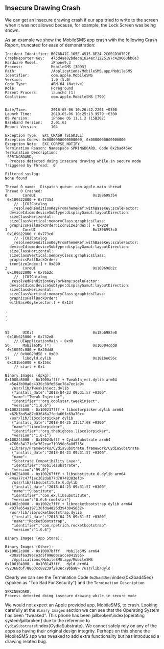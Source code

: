 ## Insecure Drawing Crash

We can get an insecure drawing crash if our app tried to write to the screen when it was not allowed because, for example, the Lock Screen was being shown.

As an example we show the MobileSMS app crash with the following Crash Report, truncated for ease of demonstration:

```
Incident Identifier: B076D47C-165E-4515-8E24-2C00CD307E2E
CrashReporter Key:   475d4ae82bdeca1824ec71225197c429060bb0e3
Hardware Model:      iPhone9,3
Process:             MobileSMS [3093]
Path:                /Applications/MobileSMS.app/MobileSMS
Identifier:          com.apple.MobileSMS
Version:             1.0 (5.0)
Code Type:           ARM-64 (Native)
Role:                Foreground
Parent Process:      launchd [1]
Coalition:           com.apple.MobileSMS [799]


Date/Time:           2018-05-06 10:26:42.2201 +0300
Launch Time:         2018-05-06 10:25:13.9579 +0300
OS Version:          iPhone OS 11.1.2 (15B202)
Baseband Version:    2.01.03
Report Version:      104

Exception Type:  EXC_CRASH (SIGKILL)
Exception Codes: 0x0000000000000000, 0x0000000000000000
Exception Note:  EXC_CORPSE_NOTIFY
Termination Reason: Namespace SPRINGBOARD, Code 0x2bad45ec
Termination Description:
 SPRINGBOARD,
  Process detected doing insecure drawing while in secure mode
Triggered by Thread:  0

Filtered syslog:
None found

Thread 0 name:  Dispatch queue: com.apple.main-thread
Thread 0 Crashed:
0       CoreUI                        	0x189699354
 0x189622000 + 0x77354
	// -[CUICatalog
   _resolvedRenditionKeyFromThemeRef:withBaseKey:scaleFactor:
  deviceIdiom:deviceSubtype:displayGamut:layoutDirection:
  sizeClassHorizontal:
  sizeClassVertical:memoryClass:graphicsClass:
  graphicsFallBackOrder:iconSizeIndex:] + 0x824
1       CoreUI                        	0x1896993c0
 0x189622000 + 0x773c0
	// -[CUICatalog
   _resolvedRenditionKeyFromThemeRef:withBaseKey:scaleFactor:
  deviceIdiom:deviceSubtype:displayGamut:layoutDirection:
  sizeClassHorizontal:
  sizeClassVertical:memoryClass:graphicsClass:
  graphicsFallBackOrder:
  iconSizeIndex:] + 0x890
2       CoreUI                        	0x189698b2c
 0x189622000 + 0x76b2c
	// -[CUICatalog
  _resolvedRenditionKeyForName:scaleFactor:
  deviceIdiom:deviceSubtype:displayGamut:layoutDirection:
  sizeClassHorizontal:
  sizeClassVertical:memoryClass:graphicsClass:
  graphicsFallBackOrder:
  withBaseKeySelector:] + 0x134

.
.
.


55      UIKit                         	0x18b6982e8
 0x18b625000 + 0x732e8
	// UIApplicationMain + 0xd0
56      MobileSMS (*)                 	0x10004cdd8
 0x10002c000 + 0x20dd8
	// 0x00020d58 + 0x80
57      libdyld.dylib                 	0x181be656c
 0x181be5000 + 0x156c
	// start + 0x4

Binary Images (dpkg):
0x1000a8000 - 0x1000affff + TweakInject.dylib arm64
  <5e43b90a0c4336c38fe56ac76a7ec1d9>
   /usr/lib/TweakInject.dylib
   {"install_date":"2018-04-23 09:31:57 +0300",
   "name":"Tweak Injector",
   "identifier":"org.coolstar.tweakinject",
   "version":"1.0.6"}
0x100224000 - 0x100237fff + libcolorpicker.dylib arm64
  <62b3bd5a87e03646a7feda66fc69a70c>
  /usr/lib/libcolorpicker.dylib
   {"install_date":"2018-04-25 23:17:08 +0300",
   "name":"libcolorpicker",
   "identifier":"org.thebigboss.libcolorpicker",
   "version":"1.6-1"}
0x100244000 - 0x10024bfff + CydiaSubstrate arm64
  <766a34171a3c362cae719390c6a8d715>
  /Library/Frameworks/CydiaSubstrate.framework/CydiaSubstrate
   {"install_date":"2018-04-23 09:31:57 +0300",
   "name":
   "Substrate Compatibility Layer",
   "identifier":"mobilesubstrate",
   "version":"99.0"}
0x100254000 - 0x100267fff + libsubstitute.0.dylib arm64
  <4aa77c47f1ec362dab77d70748383ef3>
   /usr/lib/libsubstitute.0.dylib
   {"install_date":"2018-04-23 09:31:57 +0300",
   "name":"Substitute",
   "identifier":"com.ex.libsubstitute",
   "version":"0.0.6-coolstar"}
0x1002c0000 - 0x1002c7fff + librocketbootstrap.dylib arm64
  <937a654a197136fda4826d3943045632>
  /usr/lib/librocketbootstrap.dylib
   {"install_date":"2018-04-23 09:31:57 +0300",
   "name":"RocketBootstrap",
   "identifier":"com.rpetrich.rocketbootstrap",
   "version":"1.0.6"}

Binary Images (App Store):

Binary Images (Other):
0x10002c000 - 0x10007bfff   MobileSMS arm64
  <38a8f6a396ce3d5f99600cacce041555>
   /Applications/MobileSMS.app/MobileSMS
0x100104000 - 0x100143fff   dyld arm64  
<92368d6f78863cc88239f2e3ec79bba8> /usr/lib/dyld
```

Clearly we can see the Termination Code `0x2bad45ec`\index{0x2bad45ec} (spoken as "Too Bad For Security") and the `Termination Description`

```
SPRINGBOARD,
Process detected doing insecure drawing while in secure mode
```

We would not expect an Apple provided app, MobileSMS, to crash.  Looking carefully at the `Binary Images` section we can see that the Operating System has been "tweaked".  This phone has been jailbroken\index{operating system!jailbroken} due to the reference to `CydiaSubstrate`\index{CydiaSubstrate}.  We cannot safely rely on any of the apps as having their original design integrity.  Perhaps on this phone the MobileSMS app was tweaked to add extra functionality but has introduced a drawing related bug.
